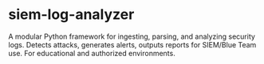# siem-log-analyzer
A modular Python framework for ingesting, parsing, and analyzing security logs. Detects attacks, generates alerts, outputs reports for SIEM/Blue Team use. For educational and authorized environments.
